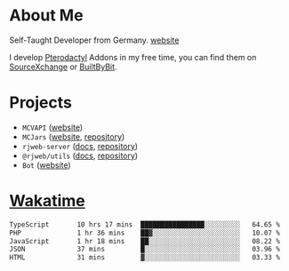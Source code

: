 # About Me

Self-Taught Developer from Germany. [website](https://rjansen.dev)

I develop [Pterodactyl](https://pterodactyl.io) Addons in my free time, you can find
them on [SourceXchange](https://www.sourcexchange.net/teams/356/profile) or [BuiltByBit](https://builtbybit.com/search/3078009).

# Projects

- `MCVAPI` ([website](https://versions.mcjars.app))
- `MCJars` ([website](https://mcjars.app), [repository](https://github.com/0x7d8/mcjar))
- `rjweb-server` ([docs](https://server.rjweb.dev), [repository](https://github.com/0x7d8/NPM_WEB-SERVER))
- `@rjweb/utils` ([docs](https://utils.rjweb.dev), [repository](https://github.com/0x7d8/rjweb-utils))
- `Bot` ([website](https://bot.rjns.dev))

# [Wakatime](https://wakatime.com/@0x7d8)

<!--START_SECTION:waka-->

```txt
TypeScript       10 hrs 17 mins  ████████████████░░░░░░░░░   64.65 %
PHP              1 hr 36 mins    ██▓░░░░░░░░░░░░░░░░░░░░░░   10.07 %
JavaScript       1 hr 18 mins    ██░░░░░░░░░░░░░░░░░░░░░░░   08.22 %
JSON             37 mins         █░░░░░░░░░░░░░░░░░░░░░░░░   03.96 %
HTML             31 mins         ▓░░░░░░░░░░░░░░░░░░░░░░░░   03.33 %
```

<!--END_SECTION:waka-->
